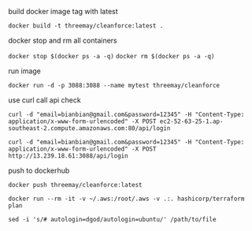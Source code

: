 build docker image tag with latest 

```docker build -t threemay/cleanforce:latest .```

docker stop and rm all containers

```docker stop $(docker ps -a -q)```
```docker rm $(docker ps -a -q)```

run image

```docker run -d -p 3088:3088 --name mytest threemay/cleanforce```

use curl call api check

```curl -d "email=bianbian@gmail.com&password=12345" -H "Content-Type: application/x-www-form-urlencoded" -X POST ec2-52-63-25-1.ap-southeast-2.compute.amazonaws.com:80/api/login```

```curl -d "email=bianbian@gmail.com&password=12345" -H "Content-Type: application/x-www-form-urlencoded" -X POST http://13.239.18.61:3088/api/login```

push to dockerhub

```docker push threemay/cleanforce:latest```



```docker run --rm -it -v ~/.aws:/root/.aws -v .:. hashicorp/terraform plan```


```sed -i 's/# autologin=dgod/autologin=ubuntu/' /path/to/file```
